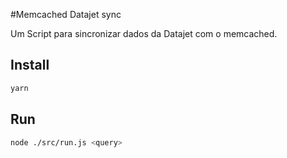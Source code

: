 #Memcached Datajet sync

Um Script para sincronizar dados da Datajet com o memcached.

## Install 
```sh 
yarn
```

## Run
```sh
node ./src/run.js <query>
```
